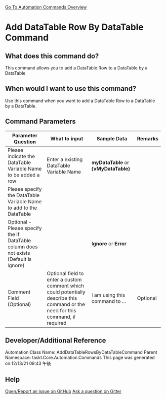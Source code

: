 <!--TITLE: Add DataTable Row By DataTable Command -->
<!-- SUBTITLE: a command in the DataTable Commands group. -->
[Go To Automation Commands Overview](/automation-commands.md)


# Add DataTable Row By DataTable Command


## What does this command do?
This command allows you to add a DataTable Row to a DataTable by a DataTable


## When would I want to use this command?
Use this command when you want to add a DataTable Row to a DataTable by a DataTable.


## Command Parameters
| Parameter Question   	| What to input  	|  Sample Data 	| Remarks  	|
| ---                    | ---               | ---           | ---       |
|Please indicate the DataTable Variable Name to be added a row|Enter a existing DataTable Variable Name|**myDataTable** or **{vMyDataTable}**||
|Please specify the DataTable Variable Name to add to the DataTable||||
|Optional - Please specify the if DataTable column does not exists (Default is Ignore)||**Ignore** or **Error**||
|Comment Field (Optional)|Optional field to enter a custom comment which could potentially describe this command or the need for this command, if required|I am using this command to ...|Optional|










## Developer/Additional Reference
Automation Class Name: AddDataTableRowsByDataTableCommand
Parent Namespace: taskt.Core.Automation.Commands
This page was generated on 12/13/21 09:43 午後


## Help
[Open/Report an issue on GitHub](https://github.com/saucepleez/taskt/issues/new)
[Ask a question on Gitter](https://gitter.im/taskt-rpa/Lobby)
